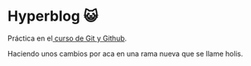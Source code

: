 # Hyperblog 😺 
Práctica en el[ curso de Git y Github](https://platzi.com/cursos/git-github/ " curso de Git y Github").

Haciendo unos cambios por aca en una rama nueva que se llame holis. 
